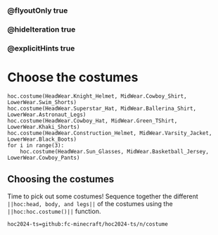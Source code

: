 ### @flyoutOnly true
### @hideIteration true
### @explicitHints true

# Choose the costumes

```python-template
hoc.costume(HeadWear.Knight_Helmet, MidWear.Cowboy_Shirt, LowerWear.Swim_Shorts)
hoc.costume(HeadWear.Superstar_Hat, MidWear.Ballerina_Shirt, LowerWear.Astronaut_Legs)
hoc.costume(HeadWear.Cowboy_Hat, MidWear.Green_TShirt, LowerWear.Khaki_Shorts)
hoc.costume(HeadWear.Construction_Helmet, MidWear.Varsity_Jacket, LowerWear.Black_Boots)
for i in range(3):
    hoc.costume(HeadWear.Sun_Glasses, MidWear.Basketball_Jersey, LowerWear.Cowboy_Pants)
```

## Choosing the costumes
Time to pick out some costumes! Sequence together the different ``||hoc:head, body, and legs||`` of the costumes using the ``||hoc:hoc.costume()||`` function.


```package
hoc2024-ts=github:fc-minecraft/hoc2024-ts/n/costume
```